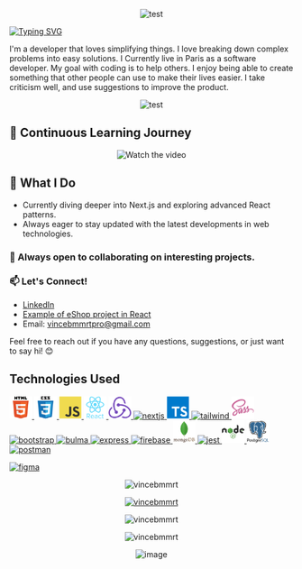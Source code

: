 
          
          
<p align="center">
  <img src="https://media1.tenor.com/m/G_Td1o1G3cQAAAAC/future-pixel.gif" alt="test">
</p>


[![Typing SVG](https://readme-typing-svg.demolab.com?font=Fira+Code&weight=500&size=40&pause=1000&color=F7F7F7&background=000000F8&random=false&width=750&height=70&lines=Hi+there+%F0%9F%91%8B+My+name+is+Vincent)](https://git.io/typing-svg)

I'm a developer that loves simplifying things. I love breaking down complex problems into easy solutions. I Currently live in Paris as a software developer. My goal with coding is to help others. I enjoy being able to create something that other people can use to make their lives easier. I take criticism well, and use suggestions to improve the product.

<p align="center">
  <img src="https://steamuserimages-a.akamaihd.net/ugc/831329771678673548/49C66203D4484F804076D9E21376CE55F8BC2DFE/?imw=5000&imh=5000&ima=fit&impolicy=Letterbox&imcolor=%23000000&letterbox=false" alt="test">
</p>

## 🚀 Continuous Learning Journey

<p align="center">
  <img src="https://i.kym-cdn.com/photos/images/original/001/007/368/86a.gif" alt="Watch the video">
</p>

## 🌱 What I Do

- Currently diving deeper into Next.js and exploring advanced React patterns.
- Always eager to stay updated with the latest developments in web technologies.

### 👯 Always open to collaborating on interesting projects.

### 📫 Let's Connect!

- [LinkedIn](https://www.linkedin.com/in/vincent-bommert-289a2a184/)
- [Example of eShop project in React](https://cerulean-melba-c14f75.netlify.app/)
- Email: vincebmmrtpro@gmail.com

Feel free to reach out if you have any questions, suggestions, or just want to say hi! 😊

## Technologies Used


<p align="left">
<a href="https://www.w3.org/html/" target="_blank" rel="noreferrer">
  <img src="https://raw.githubusercontent.com/devicons/devicon/master/icons/html5/html5-original-wordmark.svg" alt="html5" width="40" height="40"/> </a>
<a href="https://www.w3schools.com/css/" target="_blank" rel="noreferrer"> 
  <img src="https://raw.githubusercontent.com/devicons/devicon/master/icons/css3/css3-original-wordmark.svg" alt="css3" width="40" height="40"/> </a> 


 <a href="https://developer.mozilla.org/en-US/docs/Web/JavaScript" target="_blank" rel="noreferrer">
  <img src="https://raw.githubusercontent.com/devicons/devicon/master/icons/javascript/javascript-original.svg" alt="javascript" width="40" height="40"/> </a>
<a href="https://reactjs.org/" target="_blank" rel="noreferrer">
  <img src="https://raw.githubusercontent.com/devicons/devicon/master/icons/react/react-original-wordmark.svg" alt="react" width="40" height="40"/> </a>

 <a href="https://redux.js.org" target="_blank" rel="noreferrer">
      <img src="https://raw.githubusercontent.com/devicons/devicon/master/icons/redux/redux-original.svg" alt="redux" width="40" height="40"/>
   </a>

  <a href="https://nextjs.org/" target="_blank" rel="noreferrer">
    <img src="https://www.openxcell.com/wp-content/uploads/2021/11/dango-inner-2.png" alt="nextjs" width="40" height="40"/> 
 </a>

       
   <a href="https://www.typescriptlang.org/" target="_blank" rel="noreferrer">
       <img src="https://raw.githubusercontent.com/devicons/devicon/master/icons/typescript/typescript-original.svg" alt="typescript" width="40" height="40"/> 
   </a>
   
  <a href="https://tailwindcss.com/" target="_blank" rel="noreferrer">
      <img src="https://www.vectorlogo.zone/logos/tailwindcss/tailwindcss-icon.svg" alt="tailwind" width="40" height="40"/>
   </a>
  <a href="https://sass-lang.com" target="_blank" rel="noreferrer">
      <img src="https://raw.githubusercontent.com/devicons/devicon/master/icons/sass/sass-original.svg" alt="sass" width="40" height="40"/>
       </a> 
 
<a href="https://getbootstrap.com" target="_blank" rel="noreferrer"> 
   <img src="https://api.iconify.design/devicon:bootstrap.svg" alt="bootstrap" width="40" height="40"/>
</a>

 <a href="https://bulma.io/" target="_blank" rel="noreferrer">
    <img src="https://raw.githubusercontent.com/gilbarbara/logos/804dc257b59e144eaca5bc6ffd16949752c6f789/logos/bulma.svg" alt="bulma" width="40" height="40"/>
  </a>
  
 <a href="https://expressjs.com" target="_blank" rel="noreferrer"> 
   <img src="https://kinsta.com/wp-content/uploads/2022/04/express-1.png" alt="express" width="40" height="40"/>
 </a> 

   
 <a href="https://firebase.google.com/" target="_blank" rel="noreferrer">
   <img src="https://www.vectorlogo.zone/logos/firebase/firebase-icon.svg" alt="firebase" width="40" height="40"/>
 </a>
   
<a href="https://www.mongodb.com/" target="_blank" rel="noreferrer">
    <img src="https://raw.githubusercontent.com/devicons/devicon/master/icons/mongodb/mongodb-original-wordmark.svg" alt="mongodb" width="40" height="40"/>
</a>
  
  <a href="https://jestjs.io" target="_blank" rel="noreferrer">
       <img src="https://www.vectorlogo.zone/logos/jestjsio/jestjsio-icon.svg" alt="jest" width="40" height="40"/> 
  </a>
  




 
   
 
   <a href="https://nodejs.org" target="_blank" rel="noreferrer">
        <img src="https://raw.githubusercontent.com/devicons/devicon/master/icons/nodejs/nodejs-original-wordmark.svg" alt="nodejs" width="40" height="40"/>
   </a>
   
  <a href="https://www.postgresql.org" target="_blank" rel="noreferrer">
      <img src="https://raw.githubusercontent.com/devicons/devicon/master/icons/postgresql/postgresql-original-wordmark.svg" alt="postgresql" width="40" height="40"/>
  </a>
  
 <a href="https://postman.com" target="_blank" rel="noreferrer">
         <img src="https://www.vectorlogo.zone/logos/getpostman/getpostman-icon.svg" alt="postman" width="40" height="40"/>
 </a>
 
   
 
   </p>
<a href="https://www.figma.com/" target="_blank" rel="noreferrer">
          <img src="https://www.vectorlogo.zone/logos/figma/figma-icon.svg" alt="figma" width="40" height="40"/>
</a>



<p align="center"> <img src="https://komarev.com/ghpvc/?username=vincebmmrt&label=Profile%20views&color=0e75b6&style=flat" alt="vincebmmrt" /> </p>
<p align="center"> <a href="https://github.com/ryo-ma/github-profile-trophy"><img src="https://github-profile-trophy.vercel.app/?username=vincebmmrt&rank=S,AAA,AA,A,B,&theme=onedark&row=2&column=3" alt="vincebmmrt" /></a> </p>



<div align="center">

<p><img src="https://github-readme-stats.vercel.app/api/top-langs?username=vincebmmrt&show_icons=true&locale=fr&layout=compact&theme=onedark" alt="vincebmmrt" /></p>

<p><img src="https://github-readme-streak-stats.herokuapp.com/?user=vincebmmrt&theme=onedark" alt="vincebmmrt" /></p>

  
<p align="center">
  <img src="https://24.media.tumblr.com/65032a3e0a3aaffd4f336bfa8ce0b65f/tumblr_mh0j8p3MeO1qagmleo1_250.gif" alt="image">
</p>
</div>












